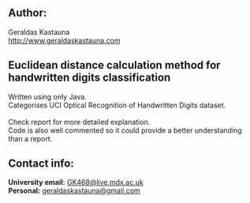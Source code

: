 ## Author:
Geraldas Kastauna\
http://www.geraldaskastauna.com

## Euclidean distance calculation method for handwritten digits classification

Written using only Java.\
Categorises UCI Optical Recognition of Handwritten Digits dataset.\
\
Check report for more detailed explanation.\
Code is also well commented so it could provide a better understanding than a report.

## Contact info:
**University email:** GK468@live.mdx.ac.uk\
**Personal:** geraldaskastauna@gmail.com
